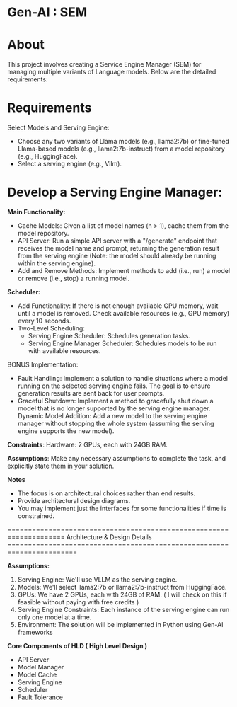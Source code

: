 # Gen-AI : SEM

# About
This project involves creating a Service Engine Manager (SEM) for managing multiple variants of Language models. Below are the detailed requirements:

# Requirements
  Select Models and Serving Engine:
  
   - Choose any two variants of Llama models (e.g., llama2:7b) or fine-tuned Llama-based models (e.g., llama2:7b-instruct) from a model repository (e.g., HuggingFace).
   - Select a serving engine (e.g., Vllm).
  
# Develop a Serving Engine Manager:

  **Main Functionality:**
   - Cache Models: Given a list of model names (n > 1), cache them from the model repository.
   - API Server: Run a simple API server with a "/generate" endpoint that receives the model name and prompt, returning the generation result from the serving engine (Note: the model should already be running within the serving engine).
   - Add and Remove Methods: Implement methods to add (i.e., run) a model or remove (i.e., stop) a running model.
  
 **Scheduler:**
  - Add Functionality: If there is not enough available GPU memory, wait until a model is removed. Check available resources (e.g., GPU memory) every 10 seconds.
  - Two-Level Scheduling:
    - Serving Engine Scheduler: Schedules generation tasks.
    - Serving Engine Manager Scheduler: Schedules models to be run with available resources.
      
BONUS Implementation:

- Fault Handling: Implement a solution to handle situations where a model running on the selected serving engine fails. The goal is to ensure generation results are sent back for user prompts.
- Graceful Shutdown: Implement a method to gracefully shut down a model that is no longer supported by the serving engine manager.
Dynamic Model Addition: Add a new model to the serving engine manager without stopping the whole system (assuming the serving engine supports the new model).

**Constraints**:
Hardware: 2 GPUs, each with 24GB RAM.

**Assumptions**:
Make any necessary assumptions to complete the task, and explicitly state them in your solution.

**Notes**
- The focus is on architectural choices rather than end results.
- Provide architectural design diagrams.
- You may implement just the interfaces for some functionalities if time is constrained.

==================================================================== Architecture & Design Details =======================================================================

**Assumptions:**
1. Serving Engine: We'll use VLLM as the serving engine.
2. Models: We'll select llama2:7b or llama2:7b-instruct from HuggingFace.
3. GPUs: We have 2 GPUs, each with 24GB of RAM. ( I will check on this if feasible without paying with free credits )
4. Serving Engine Constraints: Each instance of the serving engine can run only one model at a time.
5. Environment: The solution will be implemented in Python using Gen-AI frameworks

**Core Components of HLD ( High Level Design )**

- API Server
- Model Manager
- Model Cache
- Serving Engine
- Scheduler
- Fault Tolerance

  


  

